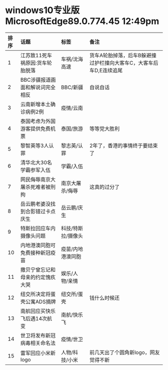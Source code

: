 # windows10专业版 MicrosoftEdge89.0.774.45 12:49pm

|排序|话题|标签|备注|
|:-|:-|:-|:-|
|1|江苏致11死车祸原因:货车轮胎脱落|车祸/沈海高速|货车A轮胎掉落，后车B躲避撞过护栏撞向大客车C，大客车后车D,E连续追尾|
|2|BBC涉疆报道画面和解说词完全相反|BBC/新疆|自说自话|
|3|云南新增本土确诊病例2例|疫情/云南||
|4|泰国考虑为外国游客提供免费机票|泰国/旅游|等等党大胜利|
|5|黎智英等3人认罪|黎志英/认罪|2年了，香港的事情终于要结束了|
|6|清华北大30名学霸参军入伍|学霸/入伍||
|7|网民侮辱南京大屠杀死难者被刑拘|南京大屠杀/侮辱|这真的过分了|
|8|岳云鹏老婆没找到合影错过卡点庆生|岳云鹏/庆生||
|9|特斯拉回应车内摄像头问题|科技/特斯拉/摄像头||
|10|内地港澳同胞可免费接种新冠疫苗|疫苗/内地港澳同胞||
|11|撒贝宁曾忘记和母亲的约定愧疚大哭|娱乐/人物/亲情||
|12|纽交所决定将蛋壳公寓ADS摘牌|纽交所/蛋壳|钱什么时候还|
|13|南航回应买快乐飞后遇14次航变|南航/快乐飞||
|14|世卫将发布新冠病毒相关命名法|疫情/世卫||
|15|雷军回应小米新logo|人物/科技/小米|前几天出了个圆角新logo，网友觉得不新|
